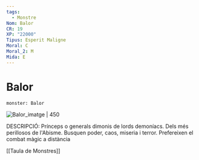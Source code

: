 ```yaml
---
tags:
  - Monstre
Nom: Balor
CR: 19
XP: "22000"
Tipus: Esperit Maligne
Moral: C
Moral_2: M
Mida: E
---
```

# Balor

```statblock
monster: Balor
```

![Balor_imatge | 450](https://www.dndbeyond.com/avatars/thumbnails/30781/600/1000/1000/638061930825811285.png)

DESCRIPCIÓ: 
Prínceps o generals dimonis de lords demoníacs. Dels més perillosos de l'Abisme. Busquen poder, caos, miseria i terror. Prefereixen el combat màgic a distància

[[Taula de Monstres]]

